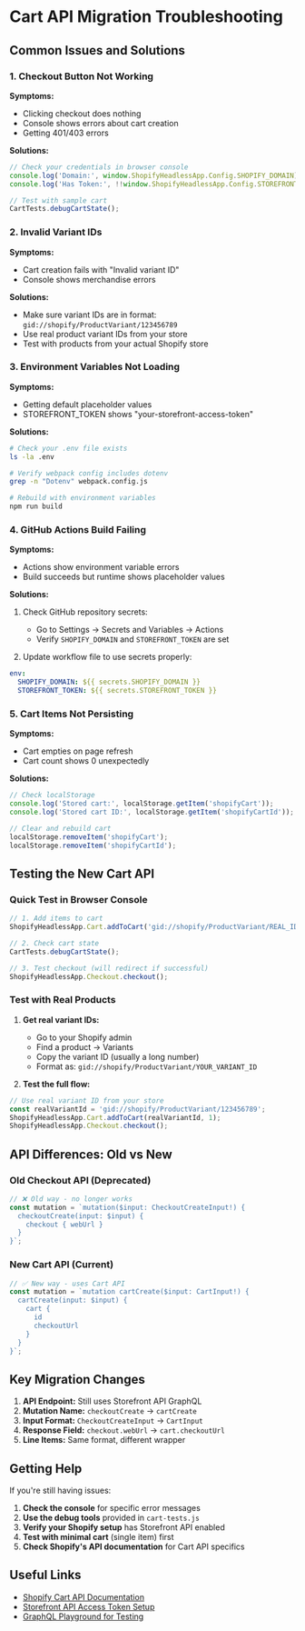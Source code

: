 # Cart API Migration Troubleshooting

## Common Issues and Solutions

### 1. **Checkout Button Not Working**

**Symptoms:**
- Clicking checkout does nothing
- Console shows errors about cart creation
- Getting 401/403 errors

**Solutions:**
```javascript
// Check your credentials in browser console
console.log('Domain:', window.ShopifyHeadlessApp.Config.SHOPIFY_DOMAIN);
console.log('Has Token:', !!window.ShopifyHeadlessApp.Config.STOREFRONT_TOKEN);

// Test with sample cart
CartTests.debugCartState();
```

### 2. **Invalid Variant IDs**

**Symptoms:**
- Cart creation fails with "Invalid variant ID" 
- Console shows merchandise errors

**Solutions:**
- Make sure variant IDs are in format: `gid://shopify/ProductVariant/123456789`
- Use real product variant IDs from your store
- Test with products from your actual Shopify store

### 3. **Environment Variables Not Loading**

**Symptoms:**
- Getting default placeholder values
- STOREFRONT_TOKEN shows "your-storefront-access-token"

**Solutions:**
```bash
# Check your .env file exists
ls -la .env

# Verify webpack config includes dotenv
grep -n "Dotenv" webpack.config.js

# Rebuild with environment variables
npm run build
```

### 4. **GitHub Actions Build Failing**

**Symptoms:**
- Actions show environment variable errors
- Build succeeds but runtime shows placeholder values

**Solutions:**
1. Check GitHub repository secrets:
   - Go to Settings → Secrets and Variables → Actions
   - Verify `SHOPIFY_DOMAIN` and `STOREFRONT_TOKEN` are set

2. Update workflow file to use secrets properly:
```yaml
env:
  SHOPIFY_DOMAIN: ${{ secrets.SHOPIFY_DOMAIN }}
  STOREFRONT_TOKEN: ${{ secrets.STOREFRONT_TOKEN }}
```

### 5. **Cart Items Not Persisting**

**Symptoms:**
- Cart empties on page refresh
- Cart count shows 0 unexpectedly

**Solutions:**
```javascript
// Check localStorage
console.log('Stored cart:', localStorage.getItem('shopifyCart'));
console.log('Stored cart ID:', localStorage.getItem('shopifyCartId'));

// Clear and rebuild cart
localStorage.removeItem('shopifyCart');
localStorage.removeItem('shopifyCartId');
```

## Testing the New Cart API

### Quick Test in Browser Console

```javascript
// 1. Add items to cart
ShopifyHeadlessApp.Cart.addToCart('gid://shopify/ProductVariant/REAL_ID', 2);

// 2. Check cart state
CartTests.debugCartState();

// 3. Test checkout (will redirect if successful)
ShopifyHeadlessApp.Checkout.checkout();
```

### Test with Real Products

1. **Get real variant IDs:**
   - Go to your Shopify admin
   - Find a product → Variants
   - Copy the variant ID (usually a long number)
   - Format as: `gid://shopify/ProductVariant/YOUR_VARIANT_ID`

2. **Test the full flow:**
```javascript
// Use real variant ID from your store
const realVariantId = 'gid://shopify/ProductVariant/123456789';
ShopifyHeadlessApp.Cart.addToCart(realVariantId, 1);
ShopifyHeadlessApp.Checkout.checkout();
```

## API Differences: Old vs New

### Old Checkout API (Deprecated)
```javascript
// ❌ Old way - no longer works
const mutation = `mutation($input: CheckoutCreateInput!) {
  checkoutCreate(input: $input) {
    checkout { webUrl }
  }
}`;
```

### New Cart API (Current)
```javascript
// ✅ New way - uses Cart API
const mutation = `mutation cartCreate($input: CartInput!) {
  cartCreate(input: $input) {
    cart { 
      id 
      checkoutUrl 
    }
  }
}`;
```

## Key Migration Changes

1. **API Endpoint:** Still uses Storefront API GraphQL
2. **Mutation Name:** `checkoutCreate` → `cartCreate`
3. **Input Format:** `CheckoutCreateInput` → `CartInput`
4. **Response Field:** `checkout.webUrl` → `cart.checkoutUrl`
5. **Line Items:** Same format, different wrapper

## Getting Help

If you're still having issues:

1. **Check the console** for specific error messages
2. **Use the debug tools** provided in `cart-tests.js`
3. **Verify your Shopify setup** has Storefront API enabled
4. **Test with minimal cart** (single item) first
5. **Check Shopify's API documentation** for Cart API specifics

## Useful Links

- [Shopify Cart API Documentation](https://shopify.dev/docs/api/storefront/latest/mutations/cartcreate)
- [Storefront API Access Token Setup](https://shopify.dev/docs/api/usage/authentication#getting-started-with-private-access)
- [GraphQL Playground for Testing](https://shopify.dev/docs/api/usage/graphql-playground)
